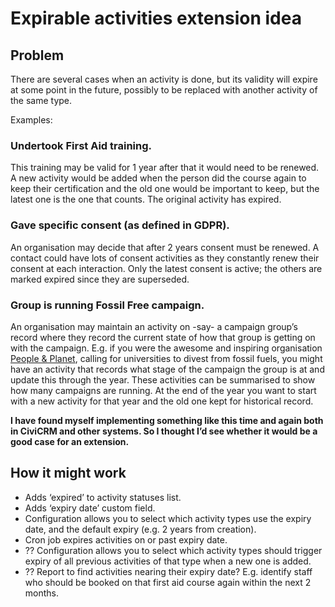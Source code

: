 # Expirable activities extension idea

## Problem

There are several cases when an activity is done, but its validity will expire at some point in the future, possibly to be replaced with another activity of the same type.

Examples:

### Undertook First Aid training.

This training may be valid for 1 year after that it would need to be renewed. A new activity would be added when the person did the course again to keep their certification and the old one would be important to keep, but the latest one is the one that counts. The original activity has expired.

### Gave specific consent (as defined in GDPR).

An organisation may decide that after 2 years consent must be renewed. A contact could have lots of consent activities as they constantly renew their consent at each interaction. Only the latest consent is active; the others are marked expired since they are superseded.

### Group is running Fossil Free campaign.

An organisation may maintain an activity on -say- a campaign group’s record where they record the current state of how that group is getting on with the campaign. E.g. if you were the awesome and inspiring organisation [People & Planet](https://peopleandplanet.org/donate), calling for universities to divest from fossil fuels, you might have an activity that records what stage of the campaign the group is at and update this through the year. These activities can be summarised to show how many campaigns are running. At the end of the year you want to start with a new activity for that year and the old one kept for historical record.

**I have found myself implementing something like this time and again both in CiviCRM and other systems. So I thought I’d see whether it would be a good case for an extension.**

## How it might work

- Adds ‘expired’ to activity statuses list.
- Adds ‘expiry date’ custom field.
- Configuration allows you to select which activity types use the expiry date, and the default expiry (e.g. 2 years from creation).
- Cron job expires activities on or past expiry date.
- ?? Configuration allows you to select which activity types should trigger expiry of all previous activities of that type when a new one is added.
- ?? Report to find activities nearing their expiry date? E.g. identify staff who should be booked on that first aid course again within the next 2 months.

